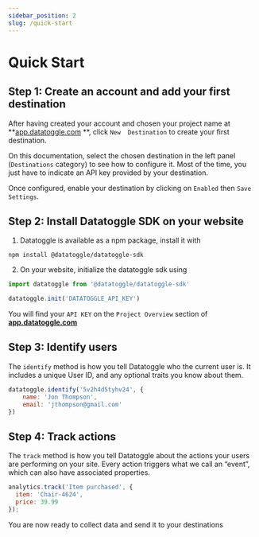 ```yaml
---
sidebar_position: 2
slug: /quick-start
---
```


# Quick Start


## Step 1: Create an account and add your first destination

After having created your account and chosen your project name at **[app.datatoggle.com](https://app.datatoggle.com)
**, click `New 
Destination` to create your first destination.

On this documentation, select the chosen destination in the left panel (`Destinations` category) to see how to 
configure it. Most of the time, you just have to indicate an API key provided by your destination.

Once configured, enable your destination by clicking on `Enabled` then `Save Settings`.

## Step 2: Install Datatoggle SDK on your website

1. Datatoggle is available as a npm package, install it with

```shell
npm install @datatoggle/datatoggle-sdk
```

2. On your website, initialize the datatoggle sdk using

````javascript
import datatoggle from '@datatoggle/datatoggle-sdk'

datatoggle.init('DATATOGGLE_API_KEY')
````

You will find your `API KEY` on the `Project Overview` section of **[app.datatoggle.com](https://app.datatoggle.com)**

## Step 3: Identify users

The `identify` method is how you tell Datatoggle who the current user is. It includes a unique User ID, and any 
optional traits you know about them.

`````javascript
datatoggle.identify('5v2h4d5tyhv24', {
    name: 'Jon Thompson',
    email: 'jthompson@gmail.com'
})
`````

## Step 4: Track actions

The `track` method is how you tell Datatoggle about the actions your users are performing on your site. Every action 
triggers what we call an “event”, which can also have associated properties.

`````javascript
analytics.track('Item purchased', {
  item: 'Chair-4624',
  price: 39.99
});
`````

You are now ready to collect data and send it to your destinations

